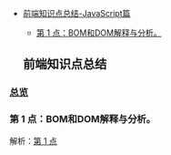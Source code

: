- [前端知识点总结-JavaScript篇](#%E5%89%8D%E7%AB%AF%E7%9F%A5%E8%AF%86%E7%82%B9%E6%80%BB%E7%BB%93)
  - [第 1 点：BOM和DOM解释与分析。](#%E7%AC%AC-1-%E7%82%B9bom%E5%92%8Cdom%E8%A7%A3%E9%87%8A%E4%B8%8E%E5%88%86%E6%9E%90)


  ## 前端知识点总结

### [总览](https://github.com/lotosv2010/front-end-summary/issues?q=is%3Aopen+is%3Aissue+label%3Asummary+label%3AJavaScript)

### 第 1 点：BOM和DOM解释与分析。

解析：[第 1 点](https://github.com/lotosv2010/front-end-summary/issues/2)

<br/>